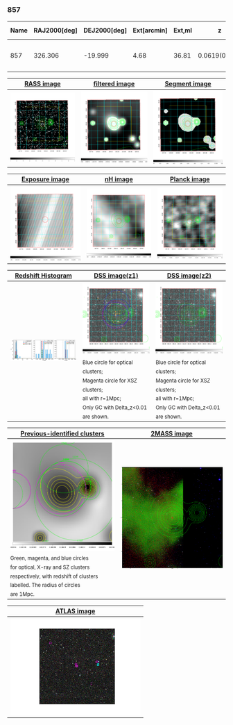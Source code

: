 <div STYLE="page-break-after: always;"></div>

### 857

|Name|RAJ2000[deg]|DEJ2000[deg] |Ext[arcmin]| Ext,ml | z | z_src| C|GC(XSZ,Delta_z<0.01)| GC(OPT,Delta_z<0.01)|GC| R_sig[arcmin] | R500[arcmin] | R500[Mpc]| CRsig[c/s] | CR500[c/s] |L500[1E44 erg/s]|F500[1E-12 erg/s/cm^2]| M500[1E14 Msun]|Tx[keV]|Cnt_sig|Beta|Rc[arcmin]|Comment|Alias|
|---|---|---|---|---|---|------|---|--------|---------|----------|---|---|---|---|---|---|---|---|---|---|---|---|---|---|
|857| 326.306| -19.999| 4.68| 36.81| 0.0619(0.006)| z1, z_xsz| B| L03| A, W| A, L03, N, SWXCS, W| 7.825| 9.237| 0.661| 0.114(0.035)| 0.118(0.036)| 0.188(0.037)| 2.039(0.401)| 0.87(0.09)| 2.01(0.13)| 41.7| 0.867(-0.149+0.094)| 5.656(-1.236+0.948)| -| t245|

|[RASS image](../image/857/857_img.pdf)|[filtered image](../image/857/857_fil.pdf)|[Segment image](../image/857/857_seg.pdf)|
|-------------------|--------------------|-------------------|
| <img src="../image/857/857_img.png" width="300">  | <img src="../image/857/857_fil.png" width="300">   | <img src="../image/857/857_seg.png" width="300">  |

|[Exposure image](../image/857/857_mex.pdf)| [nH image](../image/857/857_nh.pdf)| [Planck image](../image/857/857_p.pdf)|
|-------------------|--------------------|-------------------|
|<img src="../image/857/857_mex.png" width="300">   | <img src="../image/857/857_nh.png" width="300">    | <img src="../image/857/857_p.png" width="300"> |

|[Redshift Histogram](../image/857/857_zg.pdf) | [DSS image(z1)](../image/857/857_dss_z1.pdf)      |  [DSS image(z2)](../image/857/857_dss_z2.pdf)    |
|-------------------|--------------------|-------------------|
|<img src="../image/857/857_zg.png" width="300"> |<img src="../image/857/857_dss_z1.png" width="300"> <sub><br>Blue circle for optical clusters; <br>Magenta circle for XSZ clusters; <br>all with r=1Mpc; <br>Only GC with Delta_z<0.01 are shown. </sub>| <img src="../image/857/857_dss_z2.png" width="300"><sub><br>Blue circle for optical clusters; <br>Magenta circle for XSZ clusters; <br>all with r=1Mpc; <br>Only GC with Delta_z<0.01 are shown. </sub> |

|[Previous-identified clusters](../image/857/857_gc.pdf) | [2MASS image](../image/857/857_2mass.pdf)      |
|-------------------|-------------------|
|<img src=../image/857/857_gc.png width="300"> <br><sub>Green, magenta, and blue circles <br>for optical, X-ray and SZ clusters <br>respectively, with redshift of clusters <br>labelled. The radius of circles <br>are 1Mpc.</sub>|<img src="../image/857/857_2mass.png" width="300">  |

|[ATLAS image](../image/857/857_s.pdf)        |
|-------------------|
| <img src="../image/857/857_s.png" width="300">  |
